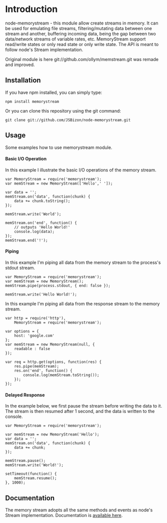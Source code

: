 # Introduction
node-memorystream - this module allow create streams in memory. It can be used for emulating file streams, filtering/mutating data between one stream and another, buffering incoming data, being the gap between two data/network streams of variable rates, etc. MemoryStream support read/write states or only read state or only write state. The API is meant to follow node's Stream implementation.


Original module is here git://github.com/ollym/memstream.git was remade and improved. 

## Installation
If you have npm installed, you can simply type:

	npm install memorystream
	
Or you can clone this repository using the git command:

	git clone git://github.com/JSBizon/node-memorystream.git
	
## Usage
Some examples how to use memorystream module.

#### Basic I/O Operation
In this example I illustrate the basic I/O operations of the memory stream.

	var MemoryStream = require('memorystream');
	var memStream = new MemoryStream(['Hello',' ']);
	
	var data = '';
	memStream.on('data', function(chunk) {
		data += chunk.toString();
	});
	
	memStream.write('World');
	
	memStream.on('end', function() {
		// outputs 'Hello World!'
		console.log(data);
	});
	memStream.end('!');
	
#### Piping
In this example I'm piping all data from the memory stream to the process's stdout stream.

	var MemoryStream = require('memorystream');
	var memStream = new MemoryStream();
	memStream.pipe(process.stdout, { end: false });
	
	memStream.write('Hello World!');
	
In this example I'm piping all data from the response stream to the memory stream.

	var http = require('http'),
		MemoryStream = require('memorystream');

	var options = {
		host: 'google.com'
	};
	var memStream = new MemoryStream(null, {
		readable : false
	});

	var req = http.get(options, function(res) {
		res.pipe(memStream);
		res.on('end', function() {
			console.log(memStream.toString());
		});
	});

#### Delayed Response
In the example below, we first pause the stream before writing the data to it. The stream is then resumed after 1 second, and the data is written to the console.

	var MemoryStream = require('memorystream');

	var memStream = new MemoryStream('Hello');
	var data = '';
	memStream.on('data', function(chunk) {
		data += chunk;
	});
	
	memStream.pause();
	memStream.write('World!');
	
	setTimeout(function() {
		memStream.resume();
	}, 1000);

## Documentation
The memory stream adopts all the same methods and events as node's Stream implementation.
Documentation is [available here](http://github.com/JSBizon/node-memorystream/wiki/API/ "Documentation").



	